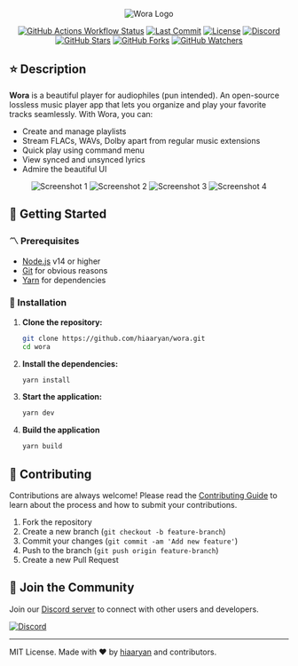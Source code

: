 <p align="center">
  <img src="https://github.com/hiaaryan/wora/blob/main/renderer/public/github/Header.png?raw=true" alt="Wora Logo" />
</p>

<p align="center">
  <a href="https://github.com/hiaaryan/wora"><img alt="GitHub Actions Workflow Status" src="https://img.shields.io/github/actions/workflow/status/hiaaryan/wora/release.yml"></a>
  <a href="https://github.com/hiaaryan/wora"><img src="https://img.shields.io/github/last-commit/hiaaryan/wora/main?commit" alt="Last Commit" /></a>
  <a href="LICENSE"><img src="https://img.shields.io/github/license/hiaaryan/wora?license" alt="License" /></a>
  <a href="https://discord.gg/CrAbAYMGCe"><img src="https://dcbadge.limes.pink/api/server/https://discord.gg/CrAbAYMGCe?style=flat" alt="Discord" /></a>
  <a href="https://github.com/hiaaryan/wora/stargazers"><img src="https://img.shields.io/github/stars/hiaaryan/wora?style=flat&stars" alt="GitHub Stars" /></a>
  <a href="https://github.com/hiaaryan/wora/network"><img src="https://img.shields.io/github/forks/hiaaryan/wora?style=flat&forks" alt="GitHub Forks" /></a>
  <a href="https://github.com/hiaaryan/wora/watchers"><img src="https://img.shields.io/github/watchers/hiaaryan/wora?style=flat&watchers" alt="GitHub Watchers" /></a>
</p>

## ⭐️ **Description**

**Wora** is a beautiful player for audiophiles (pun intended). An open-source lossless music player app that lets you organize and play your favorite tracks seamlessly. With Wora, you can:

- Create and manage playlists
- Stream FLACs, WAVs, Dolby apart from regular music extensions
- Quick play using command menu
- View synced and unsynced lyrics
- Admire the beautiful UI

<p align="center">
  <img src="https://github.com/hiaaryan/wora/blob/main/renderer/public/github/Home%20Page.png?raw=true" alt="Screenshot 1" />
  <img src="https://github.com/hiaaryan/wora/blob/main/renderer/public/github/Search%20Console.png?raw=true" alt="Screenshot 2" />
  <img src="https://github.com/hiaaryan/wora/blob/main/renderer/public/github/Album%20Page.png?raw=true" alt="Screenshot 3" />
  <img src="https://github.com/hiaaryan/wora/blob/main/renderer/public/github/Synced%20Lyrics.png?raw=true" alt="Screenshot 4" />
</p>

## 🚀 **Getting Started**

### 〽️ Prerequisites

- [Node.js](https://nodejs.org/) v14 or higher
- [Git](https://git-scm.com/) for obvious reasons
- [Yarn](https://yarnpkg.com/) for dependencies

### 👾 Installation

1. **Clone the repository:**

    ```sh
    git clone https://github.com/hiaaryan/wora.git
    cd wora
    ```

2. **Install the dependencies:**

    ```sh
    yarn install
    ```

4. **Start the application:**

    ```sh
    yarn dev
    ```

5. **Build the application**

    ```sh
    yarn build
    ```

## 🤝 **Contributing**

Contributions are always welcome! Please read the [Contributing Guide](CONTRIBUTING.md) to learn about the process and how to submit your contributions.

1. Fork the repository
2. Create a new branch (`git checkout -b feature-branch`)
3. Commit your changes (`git commit -am 'Add new feature'`)
4. Push to the branch (`git push origin feature-branch`)
5. Create a new Pull Request

## 💬 **Join the Community**

Join our [Discord server](https://discord.gg/CrAbAYMGCe) to connect with other users and developers.

<a href="https://discord.gg/CrAbAYMGCe"><img src="https://dcbadge.limes.pink/api/server/https://discord.gg/CrAbAYMGCe?style=flat" alt="Discord"></a>

---

MIT License. Made with ❤️ by [hiaaryan](https://github.com/hiaaryan) and contributors.
